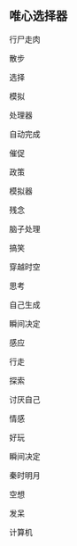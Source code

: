 ## 唯心选择器

行尸走肉

散步

选择

模拟

处理器

自动完成

催促

政策

模拟器

残念

脑子处理

搞笑

穿越时空

思考

自己生成

瞬间决定

感应

行走

探索

讨厌自己

情感

好玩

瞬间决定

秦时明月

空想

发呆

计算机